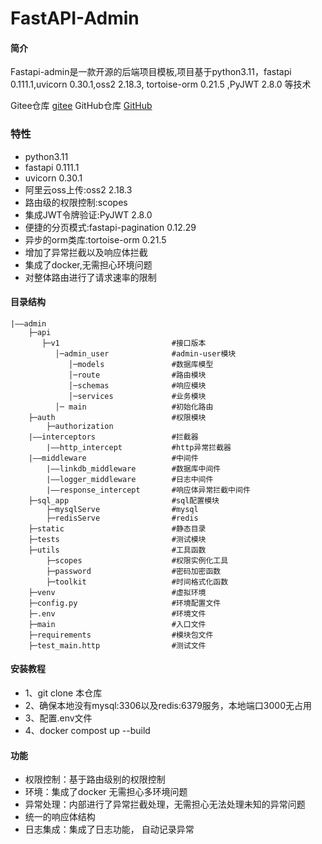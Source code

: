 #                                                                                              		FastAPI-Admin

#### 简介

Fastapi-admin是一款开源的后端项目模板,项目基于python3.11，fastapi 0.111.1,uvicorn 0.30.1,oss2 2.18.3, tortoise-orm 0.21.5 ,PyJWT 2.8.0 等技术

Gitee仓库 [gitee](https://gitee.com/liuyuanjie2234/fast-api-admin.git)
GitHub仓库 [GitHub](https://github.com/lyj0227/Fastapi_admin.git)

### 特性

- python3.11
- fastapi 0.111.1
- uvicorn 0.30.1
- 阿里云oss上传:oss2 2.18.3
- 路由级的权限控制:scopes
- 集成JWT令牌验证:PyJWT 2.8.0
- 便捷的分页模式:fastapi-pagination 0.12.29
- 异步的orm类库:tortoise-orm 0.21.5
- 增加了异常拦截以及响应体拦截
- 集成了docker,无需担心环境问题
- 对整体路由进行了请求速率的限制

#### 目录结构

```
|——admin
    ├─api
       ├─v1                         #接口版本
          │─admin_user              #admin-user模块
             │─models               #数据库模型
             │─route                #路由模块
             │─schemas              #响应模块
             │─services             #业务模块
          │─ main                   #初始化路由
    ├─auth                          #权限模块
        ├─authorization
    |——interceptors                 #拦截器
        |——http_intercept           #http异常拦截器
    |——middleware                   #中间件
        |——linkdb_middleware        #数据库中间件          
        |——logger_middleware        #日志中间件
        |——response_intercept       #响应体异常拦截中间件
    ├─sql_app                       #sql配置模块
        ├─mysqlServe                #mysql
        ├─redisServe                #redis
    ├─static                        #静态目录
    ├─tests                         #测试模块
    ├─utils                         #工具函数
        ├─scopes                    #权限实例化工具
        ├─password                  #密码加密函数
        ├─toolkit                   #时间格式化函数
    ├─venv                          #虚拟环境
    ├─config.py                     #环境配置文件
    ├─.env                          #环境文件
    ├─main                          #入口文件
    ├─requirements                  #模块包文件
    ├─test_main.http                #测试文件
```

#### 安装教程

- 1、git clone 本仓库
- 2、确保本地没有mysql:3306以及redis:6379服务，本地端口3000无占用
- 3、配置.env文件
- 4、docker compost up --build

#### 功能

- 权限控制：基于路由级别的权限控制
- 环境：集成了docker 无需担心多环境问题
- 异常处理：内部进行了异常拦截处理，无需担心无法处理未知的异常问题
- 统一的响应体结构
- 日志集成：集成了日志功能， 自动记录异常